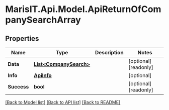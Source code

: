 
# MarisIT.Api.Model.ApiReturnOfCompanySearchArray

## Properties

Name | Type | Description | Notes
------------ | ------------- | ------------- | -------------
**Data** | [**List&lt;CompanySearch&gt;**](CompanySearch.md) |  | [optional] [readonly] 
**Info** | [**ApiInfo**](ApiInfo.md) |  | [optional] 
**Success** | **bool** |  | [optional] [readonly] 

[[Back to Model list]](../README.md#documentation-for-models)
[[Back to API list]](../README.md#documentation-for-api-endpoints)
[[Back to README]](../README.md)


